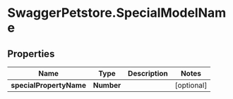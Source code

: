 # SwaggerPetstore.SpecialModelName

## Properties
Name | Type | Description | Notes
------------ | ------------- | ------------- | -------------
**specialPropertyName** | **Number** |  | [optional] 


